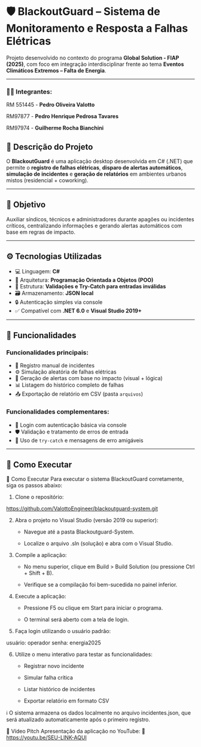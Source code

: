 # 🛡️ BlackoutGuard – Sistema de Monitoramento e Resposta a Falhas Elétricas

Projeto desenvolvido no contexto do programa **Global Solution - FIAP (2025)**, com foco em integração interdisciplinar frente ao tema **Eventos Climáticos Extremos – Falta de Energia**.

---
### 👨‍🎓 Integrantes:

RM 551445 - **Pedro Oliveira Valotto**

RM97877 - **Pedro Henrique Pedrosa Tavares**

RM97974 - **Guilherme Rocha Bianchini**

## 📌 Descrição do Projeto

O **BlackoutGuard** é uma aplicação desktop desenvolvida em C# (.NET) que permite o **registro de falhas elétricas**, **disparo de alertas automáticos**, **simulação de incidentes** e **geração de relatórios** em ambientes urbanos mistos (residencial + coworking).

---

## 🧠 Objetivo

Auxiliar síndicos, técnicos e administradores durante apagões ou incidentes críticos, centralizando informações e gerando alertas automáticos com base em regras de impacto.

---

## ⚙️ Tecnologias Utilizadas

- 💻 Linguagem: **C#**
- 🧱 Arquitetura: **Programação Orientada a Objetos (POO)**
- 🧪 Estrutura: **Validações e Try-Catch para entradas inválidas**
- 🗃️ Armazenamento: **JSON local**
- 🔒 Autenticação simples via console
- ✅ Compatível com **.NET 6.0** e **Visual Studio 2019+**

---

## 🔑 Funcionalidades

### Funcionalidades principais:
- 📝 Registro manual de incidentes
- ⚙️ Simulação aleatória de falhas elétricas
- 🚨 Geração de alertas com base no impacto (visual + lógica)
- 📊 Listagem do histórico completo de falhas
- 📤 Exportação de relatório em CSV (pasta `arquivos`)

### Funcionalidades complementares:
- 🔐 Login com autenticação básica via console
- 🛡️ Validação e tratamento de erros de entrada
- 🧪 Uso de `try-catch` e mensagens de erro amigáveis

---

## 🧪 Como Executar

🧪 Como Executar
Para executar o sistema BlackoutGuard corretamente, siga os passos abaixo:

1. Clone o repositório:

https://github.com/ValottoEngineer/blackoutguard-system.git

2. Abra o projeto no Visual Studio (versão 2019 ou superior):

    - Navegue até a pasta Blackoutguard-System.

    - Localize o arquivo .sln (solução) e abra com o Visual Studio.

3. Compile a aplicação:

    - No menu superior, clique em Build > Build Solution (ou pressione Ctrl + Shift + B).

    - Verifique se a compilação foi bem-sucedida no painel inferior.

4. Execute a aplicação:

    - Pressione F5 ou clique em Start para iniciar o programa.

    - O terminal será aberto com a tela de login.

5. Faça login utilizando o usuário padrão:

usuário: operador
senha: energia2025

6. Utilize o menu interativo para testar as funcionalidades:

    - Registrar novo incidente

    - Simular falha crítica

    - Listar histórico de incidentes

    - Exportar relatório em formato CSV

ℹ️ O sistema armazena os dados localmente no arquivo incidentes.json, que será atualizado automaticamente após o primeiro registro.

🎥 Vídeo Pitch
Apresentação da aplicação no YouTube:
🔗 https://youtu.be/SEU-LINK-AQUI
